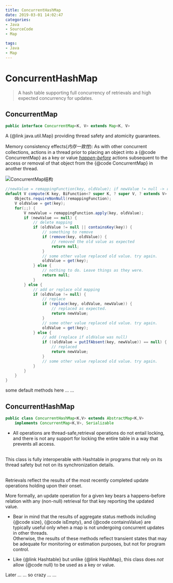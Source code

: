 ```yaml
---
title: ConcurrentHashMap
date: 2019-03-01 14:02:47
categories:
- Java
- SourceCode
- Map

tags:
- Java
- Map
---
```

# ConcurrentHashMap
>A hash table supporting full concurrency of retrievals and high expected concurrency for updates.

<!-- more -->
## ConcurrentMap
```java
public interface ConcurrentMap<K, V> extends Map<K, V>
```
A {@link java.util.Map} providing thread safety and atomicity guarantees.<!-- 线程安全，原子性操作 -->   

Memory consistency effects(*内存一致性*): As with other concurrent collections, actions in a thread prior to placing an object into a {@code ConcurrentMap} as a key or value <a href="package-summary.html#MemoryVisibility"><i>happen-before</i></a> actions subsequent to the access or removal of that object from the {@code ConcurrentMap} in another thread.     
<!-- 与其他并发集合一样，在将对象放入{@code ConcurrentMap}作为键或值之前的线程中的操作发生在从另一个线程中的{@code ConcurrentMap}访问或删除该对象之后的操作之前。 -->     
![ConcurrentMap结构](./ConcurrentMap_Structure.jpg "ConcurrentMap结构")      
```java
//newValue = remappingFunction(key, oldValue); if newValue != null -> replace (key, oldValue) with (key, newValue)   
default V compute(K key, BiFunction<? super K, ? super V, ? extends V> remappingFunction) {
    Objects.requireNonNull(remappingFunction);
    V oldValue = get(key);
    for(;;) {
        V newValue = remappingFunction.apply(key, oldValue);
        if (newValue == null) {
            // delete mapping
            if (oldValue != null || containsKey(key)) {
                // something to remove
                if (remove(key, oldValue)) {
                    // removed the old value as expected
                    return null;
                }
                // some other value replaced old value. try again.
                oldValue = get(key);
            } else {
                // nothing to do. Leave things as they were.
                return null;
            }
        } else {
            // add or replace old mapping
            if (oldValue != null) {
                // replace
                if (replace(key, oldValue, newValue)) {
                    // replaced as expected.
                    return newValue;
                }
                // some other value replaced old value. try again.
                oldValue = get(key);
            } else {
                // add (replace if oldValue was null)
                if ((oldValue = putIfAbsent(key, newValue)) == null) {
                    // replaced
                    return newValue;
                }
                // some other value replaced old value. try again.
            }
        }
    }
}
```
some default methods here ... ...

## ConcurrentHashMap
```java
public class ConcurrentHashMap<K,V> extends AbstractMap<K,V>
    implements ConcurrentMap<K,V>, Serializable
```
- All operations are thread-safe,retrieval operations do not entail locking, and there is not any support for locking the entire table in a way that prevents all access. <br/><br/>              
<!-- 所有操作都是线程安全的，检索操作不需要锁定，并且不支持以阻止所有访问的方式锁定整个表。 -->       
This class is fully interoperable with Hashtable in programs that rely on its thread safety but not on its synchronization details.<br/><br/>
<!-- 这个类在依赖线程安全而不依赖同步细节的程序中与Hashtable完全互操作。 -->
Retrievals reflect the results of the most recently completed update operations holding upon their onset.   
<!-- 检索反映了最新完成的更新操作在开始时的结果。-->   
More formally, an update operation for a given key bears a happens-before relation with any (non-null) retrieval for that key reporting the updated value.

- Bear in mind that the results of aggregate status methods including {@code size}, {@code isEmpty}, and {@code containsValue} are typically useful only when a map is not undergoing concurrent updates in other threads.    
Otherwise, the results of these methods reflect transient states that may be adequate for monitoring or estimation purposes, but not for program control.

- Like {@link Hashtable} but unlike {@link HashMap}, this class does <em>not</em> allow {@code null} to be used as a key or value.


Later ... ...  so crazy ... ...

